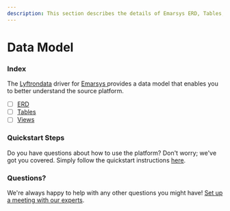 ```yaml
---
description: This section describes the details of Emarsys ERD, Tables, and Views.
---
```


# Data Model

### Index

The  [Lyftrondata](https://www.lyftrondata.com/) driver for [Emarsys](https://www.lyftrondata.com/integration/emarsys/)[ ](https://www.lyftrondata.com/integration/emarsys/)provides a data model that enables you to better understand the source platform.

* [ ] [ERD](../../../marketing-analytics/emarsys/data-model/erd.md)
* [ ] [Tables](../../../marketing-analytics/emarsys/data-model/tables.md)
* [ ] [Views](../../../marketing-analytics/emarsys/data-model/views.md)

### Quickstart Steps

Do you have questions about how to use the platform? Don't worry; we've got you covered. Simply follow the quickstart instructions [here](../../../../quickstart-steps.md).

### Questions? <a href="#questions" id="questions"></a>

We're always happy to help with any other questions you might have! [Set up a meeting with our experts](https://www.lyftrondata.com/book-a-meeting/).

